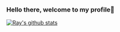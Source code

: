 ### Hello there, welcome to my profile👋

[![Ray's github stats](https://github-readme-stats.vercel.app/api?username=razrinn&count_private=true&show_icons=true&theme=dracula)](https://github.com/razrinn/github-readme-stats)

<!--
**razrinn/razrinn** is a ✨ _special_ ✨ repository because its `README.md` (this file) appears on your GitHub profile.

Here are some ideas to get you started:

- 🔭 I’m currently working on ...
- 🌱 I’m currently learning ...
- 👯 I’m looking to collaborate on ...
- 🤔 I’m looking for help with ...
- 💬 Ask me about ...
- 📫 How to reach me: ...
- 😄 Pronouns: ...
- ⚡ Fun fact: ...
-->
